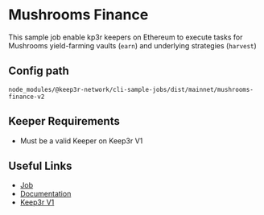 # Mushrooms Finance

This sample job enable kp3r keepers on Ethereum to execute tasks for Mushrooms yield-farming vaults (`earn`) and underlying strategies (`harvest`)

## Config path

`node_modules/@keep3r-network/cli-sample-jobs/dist/mainnet/mushrooms-finance-v2`

## Keeper Requirements

* Must be a valid Keeper on Keep3r V1

## Useful Links

* [Job](https://etherscan.io/address/0x0bd1d668d8e83d14252f2e01d5873df77a6511f0)
* [Documentation](https://github.com/keep3r-network/keep3r.network/pull/52)
* [Keep3r V1](https://etherscan.io/address/0x1ceb5cb57c4d4e2b2433641b95dd330a33185a44)